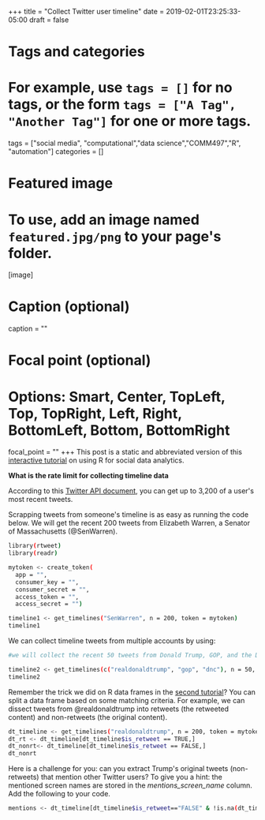 +++
title = "Collect Twitter user timeline"
date = 2019-02-01T23:25:33-05:00
draft = false

# Tags and categories
# For example, use `tags = []` for no tags, or the form `tags = ["A Tag", "Another Tag"]` for one or more tags.
tags = ["social media", "computational","data science","COMM497","R", "automation"]
categories = []

# Featured image
# To use, add an image named `featured.jpg/png` to your page's folder. 
[image]
  # Caption (optional)
  caption = ""

  # Focal point (optional)
  # Options: Smart, Center, TopLeft, Top, TopRight, Left, Right, BottomLeft, Bottom, BottomRight
  focal_point = ""
+++
This post is a static and abbreviated version of this [interactive tutorial](https://curiositybits.shinyapps.io/R_social_data_analytics/#section-collect-twitter-user-timeline) on using R for social data analytics.

**What is the rate limit for collecting timeline data**

According to this [Twitter API document](https://developer.twitter.com/en/docs/tweets/timelines/api-reference/get-statuses-user_timeline.html), you can get up to 3,200 of a user's most recent tweets. 

Scrapping tweets from someone's timeline is as easy as running the code below. We will get the recent 200 tweets from Elizabeth Warren, a Senator of Massachusetts (@SenWarren).

```sh
library(rtweet)
library(readr)

mytoken <- create_token(
  app = "", 
  consumer_key = "", 
  consumer_secret = "", 
  access_token = "", 
  access_secret = "") 

timeline1 <- get_timelines("SenWarren", n = 200, token = mytoken)
timeline1 
```
We can collect timeline tweets from multiple accounts by using:

```sh
#we will collect the recent 50 tweets from Donald Trump, GOP, and the Democratic Party respectively. 

timeline2 <- get_timelines(c("realdonaldtrump", "gop", "dnc"), n = 50, token = mytoken)
timeline2
```
Remember the trick we did on R data frames in the [second tutorial](https://curiositybits.shinyapps.io/R_social_data_analytics/#section-data-frames)? 
You can split a data frame based on some matching criteria. For example, we can dissect tweets from @realdonaldtrump into retweets (the retweeted content) and non-retweets (the original content).

```sh
dt_timeline <- get_timelines("realdonaldtrump", n = 200, token = mytoken)
dt_rt <- dt_timeline[dt_timeline$is_retweet == TRUE,]
dt_nonrt<- dt_timeline[dt_timeline$is_retweet == FALSE,]
dt_nonrt
```

Here is a challenge for you: can you extract Trump's original tweets (non-retweets) that mention other Twitter users? To give you a hint: the mentioned screen names are stored in the *mentions_screen_name* column. Add the following to your code.

```sh
mentions <- dt_timeline[dt_timeline$is_retweet=="FALSE" & !is.na(dt_timeline$mentions_screen_name),]
```




